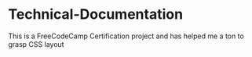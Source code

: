 # Technical-Documentation
This is a FreeCodeCamp Certification project and has helped me a ton to grasp CSS layout
